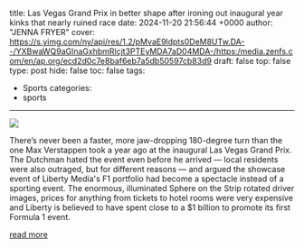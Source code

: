 title: Las Vegas Grand Prix in better shape after ironing out inaugural year kinks that nearly ruined race
date: 2024-11-20 21:56:44 +0000
author: "JENNA FRYER"
cover: https://s.yimg.com/ny/api/res/1.2/pMvaE9ldpts0DeM8UTw.DA--/YXBwaWQ9aGlnaGxhbmRlcjt3PTEyMDA7aD04MDA-/https:/media.zenfs.com/en/ap.org/ecd2d0c7e8baf6eb7a5db50597cb83d9
draft: false
top: false
type: post
hide: false
toc: false
tags:
  - Sports
categories:
  - sports
---

![](https://s.yimg.com/ny/api/res/1.2/pMvaE9ldpts0DeM8UTw.DA--/YXBwaWQ9aGlnaGxhbmRlcjt3PTEyMDA7aD04MDA-/https:/media.zenfs.com/en/ap.org/ecd2d0c7e8baf6eb7a5db50597cb83d9)

There’s never been a faster, more jaw-dropping 180-degree turn than the one Max Verstappen took a year ago at the inaugural Las Vegas Grand Prix. The Dutchman hated the event even before he arrived — local residents were also outraged, but for different reasons — and argued the showcase event of Liberty Media's F1 portfolio had become a spectacle instead of a sporting event. The enormous, illuminated Sphere on the Strip rotated driver images, prices for anything from tickets to hotel rooms were very expensive and Liberty is believed to have spent close to a $1 billion to promote its first Formula 1 event.

[read more](https://sports.yahoo.com/las-vegas-grand-prix-better-215644853.html)
